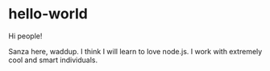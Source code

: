 # hello-world

Hi people!

Sanza here, waddup. I think I will learn to love node.js. I work with extremely cool and smart individuals.
